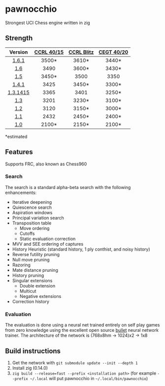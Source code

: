 # pawnocchio

Strongest UCI Chess engine written in zig

## Strength

|         Version         | [CCRL 40/15][ccrl 40/15] | [CCRL Blitz][ccrl Blitz] | [CEGT 40/20][ccrl Blitz] |
|:-----------------------:|:------------------------:|:------------------------:|:------------------------:|
| [1.6.1][v1.6.1]         |           3500*          |           3610*          |           3440*          |
| [1.6][v1.6]             |           3490           |           3600*          |           3430*          |
| [1.5][v1.5]             |           3450*          |           3500           |           3350           |
| [1.4.1][v1.4.1]         |           3425           |           3450*          |           3300*          |
| [1.3.1415][v1.3.1415]   |           3365           |           3401           |           3250*          |
| [1.3][v1.3]             |           3201           |           3230*          |           3100*          |
| [1.2][v1.2]             |           3120           |           3150*          |           3000*          |
| [1.1][v1.1]             |           2432           |           2450*          |           2400*          |
| [1.0][v1.0]             |           2100*          |           2150*          |           2100*          |

*estimated

## Features
Supports FRC, also known as Chess960
### Search
The search is a standard alpha-beta search with the following enhancements:
- Iterative deepening
- Quiescence search
- Aspiration windows
- Principal variation search
- Transposition table
  - Move ordering
  - Cutoffs
  - Static evaluation correction
- MVV and SEE ordering of captures
- History Heuristic (standard history, 1 ply conthist, and noisy history) 
- Reverse futility pruning
- Null move pruning
- Razoring
- Mate distance pruning
- History pruning
- Singular extensions
  - Double extension
  - Multicut
  - Negative extensions
- Correction history

### Evaluation
The evaluation is done using a neural net trained entirely on self play games from zero knowledge using the excellent open source [bullet](https://github.com/jw1912/bullet) neural network trainer.
The architecture of the network is (768x8hm -> 1024)x2 -> 1x8

## Build instructions
1. Get the network with `git submodule update --init --depth 1`
2. Install zig (0.14.0)
3. `zig build --release=fast --prefix <installation path>` (for example `--prefix ~/.local` will put pawnocchio in `~/.local/bin/pawnocchio`)

[v1.0]:https://github.com/JonathanHallstrom/pawnocchio/releases/tag/v1.0
[v1.1]:https://github.com/JonathanHallstrom/pawnocchio/releases/tag/v1.1
[v1.2]:https://github.com/JonathanHallstrom/pawnocchio/releases/tag/v1.2
[v1.3]:https://github.com/JonathanHallstrom/pawnocchio/releases/tag/v1.3
[v1.3.1415]:https://github.com/JonathanHallstrom/pawnocchio/releases/tag/v1.3.1415
[v1.4]:https://github.com/JonathanHallstrom/pawnocchio/releases/tag/v1.4
[v1.4.1]:https://github.com/JonathanHallstrom/pawnocchio/releases/tag/v1.4.1
[v1.5]:https://github.com/JonathanHallstrom/pawnocchio/releases/tag/v1.5
[v1.6]:https://github.com/JonathanHallstrom/pawnocchio/releases/tag/v1.6
[v1.6.1]:https://github.com/JonathanHallstrom/pawnocchio/releases/tag/v1.6.1

[ccrl 40/15]:https://www.computerchess.org.uk/ccrl/4040/cgi/compare_engines.cgi?family=pawnocchio
[ccrl Blitz]:https://www.computerchess.org.uk/ccrl/404/cgi/compare_engines.cgi?family=pawnocchio
[cegt 40/20]:http://www.cegt.net/40_40%20Rating%20List/40_40%20SingleVersion/rangliste.html
